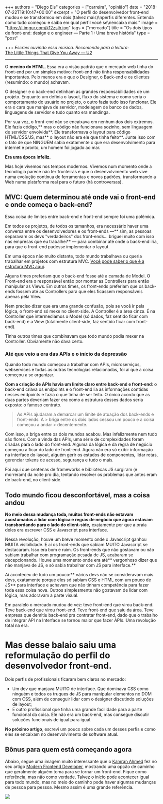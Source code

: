 +++
authors = "Diego Eis"
categories = ["carreira", "opinião"]
date = "2018-07-22T19:10:47+00:00"
excerpt = "O perfil do desenvolvedor front-end mudou e se transformou em dois (talvez mais)\nperfis diferentes. Entenda como tudo começou e saiba em qual perfil você se\nencaixa mais."
image = "https://i.imgur.com/k12zslh.jpg"
tags = ["mercado"]
title = "Os dois tipos de front-end: design e o engineer — Parte 1 : Uma breve história"
type = "post"

+++
_Escrevi ouvindo essa música. Recomendo para a leitura:_  
[The Little Things That Give You Away — U2](https://open.spotify.com/track/4hZBQElqZGij1ffHQdMQVa?si=zyzRE-HxRXe7S26VhMCe4g)

***

O **menino do HTML**. Essa era a visão padrão que o mercado web tinha do front-end por um simples motivo: front-end não tinha responsabilidades importantes. Pelo menos era o que o Designer, o Back-end e os clientes (resumindo: o mundo) achavam.

O designer e o back-end detinham as grandes responsabilidades de um projeto. Enquanto um definia o layout, fluxo do sistema e como seria o comportamento do usuário no projeto, o outro fazia tudo isso funcionar. Ele era o cara que manjava de servidor, modelagem de banco de dados, linguagens de servidor e tudo quanto era mandinga.

Por sua vez, o front-end não se encaixava em nenhum dos dois extremos. Ele fazia código,\*\* mas o código não funcionava sozinho, sem linguagem de servidor envolvida\*\*. Ele transformava o layout para código HTML/CSS/JS, mas\*\* o layout não era ele que tinha feito\*\*. Junte isso com o fato de que NINGUÉM sabia exatamente o que era desenvolvimento para internet e pronto, um homem foi jogado ao mar.

**Era uma época infeliz.**

Mas hoje vivemos nos tempos modernos. Vivemos num momento onde a tecnologia parece não ter fronteiras e que o desenvolvimento web vive numa evolução contínua de ferramentas e novos padrões, transformando a Web numa plataforma real para o futuro (há controversas).

## MVC: Quem determinou até onde vai o front-end e onde começa o back-end?

Essa coisa de limites entre back-end e front-end sempre foi uma polêmica.

Em todos os projetos, de todos os tamanhos, era necessário haver uma conversa entre os desenvolvedores e os front-ends —\*\* sim, as pessoas separavam os devs "verdadeiros" dos front-ends… briguei muito com isso nas empresas que eu trabalhei\*\* — para combinar até onde o back-end iria, para que o front-end pudesse implementar o layout.

Em uma época não muito distante, todo mundo trabalhava ou queria trabalhar em projetos com estrutura MVC. [Você pode saber o que é a estrutura MVC aqui](https://tableless.com.br/entendendo-o-padrao-mvc-na-pratica/).

Alguns times preferiam que o back-end fosse até a camada de Model. O Front-end era o responsável então por montar as Controllers para então manipular as Views. Em outros times, os front-ends preferiam que os back-ends fossem até as Controllers para que eles ficassem responsáveis apenas pela View.

Nem preciso dizer que era uma grande confusão, pois se você ir pela lógica, o front-end só mexe no client-side. A Controller é a área cinza. É na Controller que intermediamos o Model (só dados, faz sentido ficar com back-end) e a View (totalmente client-side, faz sentido ficar com front-end).

Tinha outros times que combinavam que todo mundo podia mexer na Controller. Obviamente não dava certo.

### Até que veio a era das APIs e o início da depressão

Quando todo mundo começou a trabalhar com APIs, microserviços, webservices e todas as outras tecnologias relacionadas, foi aí que a coisa começou a se organizar.

**Com a criação de APIs havia um limite claro entre back-end e front-end**: o back-end criava os endpoints e o front-end lia as informações contidas nesses endpoints e fazia o que tinha de ser feito. O único acordo que as duas partes deveriam fazer era como a estrutura desses dados seria exposto: o famoso contrato.

> As APIs ajudaram a demarcar um limite de atuação dos back-ends e front-ends. A > briga entre os dois lados cessou um pouco e a coisa começou a andar > decentemente.

Com isso, a briga entre os dois mundos acabou. Mas infelizmente nem tudo são flores. Com a vinda das APIs, uma série de complexidades foram criadas para o lado do front-end. Alguma da lógica e da regra de negócio começou a ficar do lado de front-end. Agora não era só exibir informação na interface do layout, alguém gerir os estados de componentes, lidar rotas, gerenciar tokens de acesso, segurança e tudo o mais.

Foi aqui que centenas de frameworks e bibliotecas JS surgiram (e morreram) da noite pro dia, tentando resolver os problemas que antes eram de back-end, no client-side.

## Todo mundo ficou desconfortável, mas a coisa andou

**No meio dessa mudança toda, muitos front-ends não estavam acostumados a lidar com lógica e regras de negócio que agora estavam transbordando para o lado do client-side,** exatamente por que a praia deles era escrever CSS e Javascript para interface.

Nessa revolução, houve um breve momento onde o Javascript ganhou MUITA visibilidade. E aí os front-ends que sabiam MUITO Javascript se destacaram. Isso era bom e ruim. Os front-ends que não gostavam ou não sabiam trabalhar com programação pesada de JS, acabaram se decepcionando. Houve uma momento onde era até\*\* vergonhoso dizer que não manjava de JS, e só sabia trabalhar com JS para interface.\*\*

Aí aconteceu de tudo um pouco:\*\* vários devs não se consideravam mais devs, exatamente porque eles só sabiam CSS e HTML com um pouco de JS\*\* para interface e achavam que não tinham competência para fazer toda essa coisa nova. Outros simplesmente não gostavam de lidar com lógica, mas adoravam a parte visual.

Em paralelo o mercado mudou de vez: teve front-end que virou back-end. Teve back-end que virou front-end. Teve front-end que saiu da área. Teve empresa que demitiu back-end pra contratar front-end, dado que o trabalho de integrar API na Interface se tornou maior que fazer APIs. Uma revolução total na era.

# **Mas desse balaio saiu uma reformulação do perfil do desenvolvedor front-end.**

Dois perfis de profissionais ficaram bem claros no mercado:

* Um dev que manjava MUITO de interface. Que dominava CSS como ninguém e todos os   truques de JS para manipular elementos no DOM com CSS, além de conseguir lidar   com o designer discutindo soluções de layout; 
* E outro profissional que tinha uma grande facilidade para a parte funcional da   coisa. Ele não era um back-end, mas consegue discutir soluções funcionais de   igual para igual.

**No próximo artigo**, escrevi um pouco sobre cada um desses perfis e como eles se encaixam no desenvolvimento de software atual.

## Bônus para quem está começando agora

Abaixo, segue uma imagem muito interessante que o [Kamran Ahmed](https://medium.com/@kamranahmedse) fez no seu artigo [Modern Frontend Developer](https://medium.com/tech-tajawal/modern-frontend-developer-in-2018-4c2072fa2b9c), mostrando uma opção de caminho que geralmente alguém toma para se tornar um front-end. Fique como referência, mas não como verdade. Talvez o início pode acontecer igual para todo mundo, mas no meio do caminho pode haver algumas mudanças de pessoa para pessoa. Mesmo assim é uma grande referência.

![](https://cdn-images-1.medium.com/max/1000/1\*w9QmGI34BP7sDpbyMoj7LQ.png)